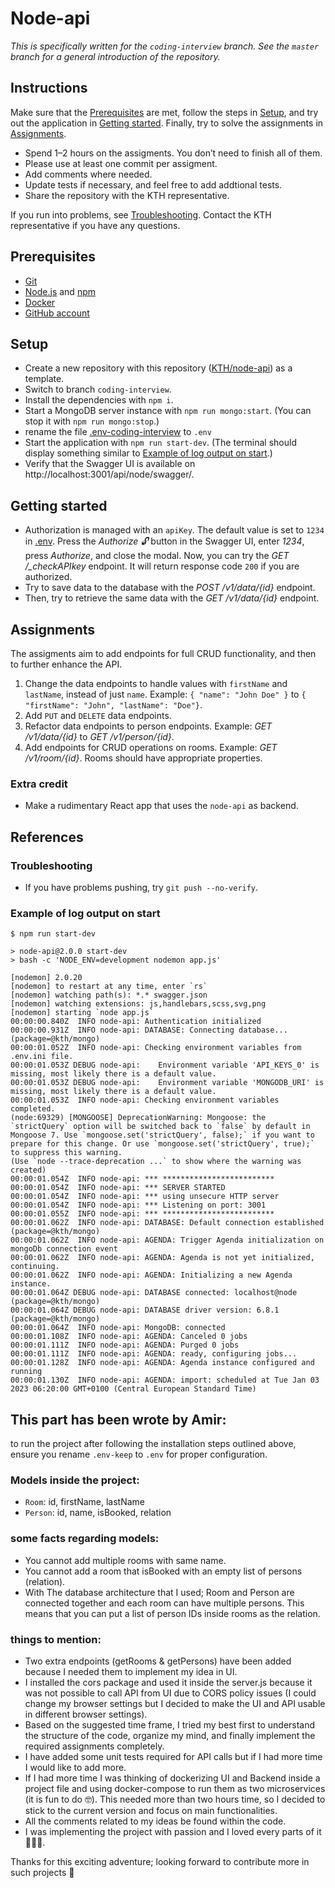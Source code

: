 # Node-api

_This is specifically written for the `coding-interview` branch. See the `master` branch for a general introduction of the repository._

## Instructions

Make sure that the [Prerequisites](#prerequisites) are met, follow the steps in [Setup](#setup), and try out the application in [Getting started](#getting-started). Finally, try to solve the assignments in [Assignments](#assignments).

- Spend 1–2 hours on the assigments. You don’t need to finish all of them.
- Please use at least one commit per assigment.
- Add comments where needed.
- Update tests if necessary, and feel free to add addtional tests.
- Share the repository with the KTH representative.

If you run into problems, see [Troubleshooting](#troubleshooting). Contact the KTH representative if you have any questions.

## Prerequisites

- [Git](https://git-scm.com/)
- [Node.js](https://nodejs.org/) and [npm](https://docs.npmjs.com/cli/v9/commands/npm)
- [Docker](https://www.docker.com/)
- [GitHub account](https://github.com/join)

## Setup

- Create a new repository with this repository ([KTH/node-api](https://github.com/KTH/node-api)) as a template.
- Switch to branch `coding-interview`.
- Install the dependencies with `npm i`.
- Start a MongoDB server instance with `npm run mongo:start`. (You can stop it with `npm run mongo:stop`.)
- rename the file [.env-coding-interview](.env-coding-interview) to `.env`
- Start the application with `npm run start-dev`. (The terminal should display something similar to [Example of log output on start](#example-of-log-output-on-start).)
- Verify that the Swagger UI is available on http://localhost:3001/api/node/swagger/.

## Getting started

- Authorization is managed with an `apiKey`. The default value is set to `1234` in [.env](.env). Press the _Authorize 🔓_ button in the Swagger UI, enter _1234_, press _Authorize_, and close the modal. Now, you can try the _GET /\_checkAPIkey_ endpoint. It will return response code `200` if you are authorized.
- Try to save data to the database with the _POST /v1/data/{id}_ endpoint.
- Then, try to retrieve the same data with the _GET /v1/data/{id}_ endpoint.

## Assignments

The assigments aim to add endpoints for full CRUD functionality, and then to further enhance the API.

1. Change the data endpoints to handle values with `firstName` and `lastName`, instead of just `name`. Example: `{ "name": "John Doe" }` to `{ "firstName": "John", "lastName": "Doe"}`.
2. Add `PUT` and `DELETE` data endpoints.
3. Refactor data endpoints to person endpoints. Example: _GET /v1/data/{id}_ to _GET /v1/person/{id}_.
4. Add endpoints for CRUD operations on rooms. Example: _GET /v1/room/{id}_. Rooms should have appropriate properties.

### Extra credit

- Make a rudimentary React app that uses the `node-api` as backend.

## References

### Troubleshooting

- If you have problems pushing, try `git push --no-verify`.

### Example of log output on start

```
$ npm run start-dev

> node-api@2.0.0 start-dev
> bash -c 'NODE_ENV=development nodemon app.js'

[nodemon] 2.0.20
[nodemon] to restart at any time, enter `rs`
[nodemon] watching path(s): *.* swagger.json
[nodemon] watching extensions: js,handlebars,scss,svg,png
[nodemon] starting `node app.js`
00:00:00.840Z  INFO node-api: Authentication initialized
00:00:00.931Z  INFO node-api: DATABASE: Connecting database... (package=@kth/mongo)
00:00:01.052Z  INFO node-api: Checking environment variables from .env.ini file.
00:00:01.053Z DEBUG node-api:    Environment variable 'API_KEYS_0' is missing, most likely there is a default value.
00:00:01.053Z DEBUG node-api:    Environment variable 'MONGODB_URI' is missing, most likely there is a default value.
00:00:01.053Z  INFO node-api: Checking environment variables completed.
(node:69329) [MONGOOSE] DeprecationWarning: Mongoose: the `strictQuery` option will be switched back to `false` by default in Mongoose 7. Use `mongoose.set('strictQuery', false);` if you want to prepare for this change. Or use `mongoose.set('strictQuery', true);` to suppress this warning.
(Use `node --trace-deprecation ...` to show where the warning was created)
00:00:01.054Z  INFO node-api: *** *************************
00:00:01.054Z  INFO node-api: *** SERVER STARTED
00:00:01.054Z  INFO node-api: *** using unsecure HTTP server
00:00:01.054Z  INFO node-api: *** Listening on port: 3001
00:00:01.055Z  INFO node-api: *** *************************
00:00:01.062Z  INFO node-api: DATABASE: Default connection established (package=@kth/mongo)
00:00:01.062Z  INFO node-api: AGENDA: Trigger Agenda initialization on mongoDb connection event
00:00:01.062Z  INFO node-api: AGENDA: Agenda is not yet initialized, continuing.
00:00:01.062Z  INFO node-api: AGENDA: Initializing a new Agenda instance.
00:00:01.064Z DEBUG node-api: DATABASE connected: localhost@node (package=@kth/mongo)
00:00:01.064Z DEBUG node-api: DATABASE driver version: 6.8.1 (package=@kth/mongo)
00:00:01.064Z  INFO node-api: MongoDB: connected
00:00:01.108Z  INFO node-api: AGENDA: Canceled 0 jobs
00:00:01.111Z  INFO node-api: AGENDA: Purged 0 jobs
00:00:01.111Z  INFO node-api: AGENDA: ready, configuring jobs...
00:00:01.128Z  INFO node-api: AGENDA: Agenda instance configured and running
00:00:01.130Z  INFO node-api: AGENDA: import: scheduled at Tue Jan 03 2023 06:20:00 GMT+0100 (Central European Standard Time)

```

## This part has been wrote by Amir:

to run the project after following the installation steps outlined above, ensure you rename `.env-keep` to `.env` for proper configuration.

### Models inside the project:

- `Room`: id, firstName, lastName
- `Person`: id, name, isBooked, relation

### some facts regarding models:

- You cannot add multiple rooms with same name.
- You cannot add a room that isBooked with an empty list of persons (relation).
- With The database architecture that I used; Room and Person are connected together and each room can have multiple persons. This means that you can put a list of person IDs inside rooms as the relation.

### things to mention:

- Two extra endpoints (getRooms & getPersons) have been added because I needed them to implement my idea in UI.
- I installed the cors package and used it inside the server.js because it was not possible to call API from UI due to CORS policy issues (I could change my browser settings but I decided to make the UI and API usable in different browser settings).
- Based on the suggested time frame, I tried my best first to understand the structure of the code, organize my mind, and finally implement the required assignments completely.
- I have added some unit tests required for API calls but if I had more time I would like to add more.
- If I had more time I was thinking of dockerizing UI and Backend inside a project file and using docker-compose to run them as two microservices (it is fun to do 🤓). This needed more than two hours time, so I decided to stick to the current version and focus on main functionalities.
- All the comments related to my ideas be found within the code.
- I was implementing the project with passion and I loved every parts of it 👨🏻‍💻.

Thanks for this exciting adventure; looking forward to contribute more in such projects 🚀

